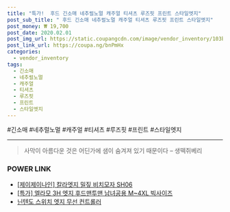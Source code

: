 ```yaml
--- 
title: "특가!  후드 긴소매 네추럴노멀 캐주얼 티셔츠 루즈핏 프린트 스타일엣지" 
post_sub_title: " 후드 긴소매 네추럴노멀 캐주얼 티셔츠 루즈핏 프린트 스타일엣지" 
post_money: ₩ 19,700 
post_date: 2020.02.01 
post_img_url: https://static.coupangcdn.com/image/vendor_inventory/103b/5d9d6cd653a55ba8260ca430e3f270024695e0e5444ac9bb6f6db2f5d0dd.jpg 
post_link_url: https://coupa.ng/bnPmHx 
categories: 
  - vendor_inventory 
tags: 
  - 긴소매 
  - 네추럴노멀 
  - 캐주얼 
  - 티셔츠 
  - 루즈핏 
  - 프린트 
  - 스타일엣지 
--- 
```

  #긴소매 #네추럴노멀 #캐주얼 #티셔츠 #루즈핏 #프린트 #스타일엣지 
<hr> 

> 사막이 아름다운 것은 어딘가에 샘이 숨겨져 있기 때문이다 – 생떽쥐베리 


### POWER LINK

* <a href="https://blog.naver.com/fasyy4321/221788924045" target="_blank">[제이제이나인] 칼라엣지 밀짚 비치모자 SH06</a>
* <a href="https://blog.naver.com/santokki14/221792405030" target="_blank">[특가] 엘라모 3H 엣지 후드맨투맨 남녀공용 M~4XL 빅사이즈</a>
* <a href="https://blog.naver.com/santokki14/221785664879" target="_blank">닌텐도 스위치 엣지 무선 컨트롤러</a>
